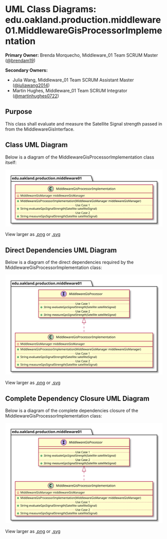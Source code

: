 # UML Class Diagrams: edu.oakland.production.middleware01.MiddlewareGisProcessorImplementation

**Primary Owner:** Brenda Morquecho, Middleware_01 Team SCRUM Master ([@brendam19](https://github.com/brendam19/))

**Secondary Owners:**

- Julia Wang, Middleware_01 Team SCRUM Assistant Master ([@juliawang2014](https://github.com/juliawang2014/))
- Martin Hughes, Middleware_01 Team SCRUM Integrator ([@martinhughes0722](https://github.com/martinhughes0722/))

## Purpose

This class shall evaluate and measure the Satellite Signal strength passed in from the MiddlewareGisInterface.

## Class UML Diagram

Below is a diagram of the MiddlewareGisProcessorImplementation class itself:

![MiddlewareGisProcessorImplementation](./MiddlewareGisProcessorImplementation.svg)

View larger as [.png](./MiddlewareGisProcessorImplementation.png) or [.svg](./MiddlewareGisProcessorImplementation.svg)

## Direct Dependencies UML Diagram

Below is a diagram of the direct dependencies required by the MiddlewareGisProcessorImplementation class:

![MiddlewareGisProcessorImplementation Direct Dependencies](./MiddlewareGisProcessorImplementation_DirectDependencies.svg)

View larger as [.png](./MiddlewareGisProcessorImplementation_DirectDependencies.png) or [.svg](./MiddlewareGisProcessorImplementation_DirectDependencies.svg)

## Complete Dependency Closure UML Diagram

Below is a diagram of the complete dependencies closure of the MiddlewareGisProcessorImplementation class:

![MiddlewareGisProcessorImplementation Dependency Closure](./MiddlewareGisProcessorImplementation_Closure.svg)

View larger as [.png](./MiddlewareGisProcessorImplementation_Closure.png) or [.svg](./MiddlewareGisProcessorImplementation_Closure.svg)

